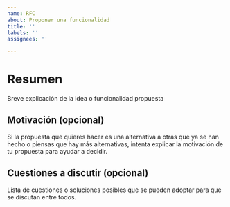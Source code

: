 ```yaml
---
name: RFC
about: Proponer una funcionalidad
title: ''
labels: ''
assignees: ''

---
```


# Resumen

Breve explicación de la idea o funcionalidad propuesta

## Motivación (opcional)

Si la propuesta que quieres hacer es una alternativa a otras que ya se han hecho o piensas que hay más alternativas, intenta explicar la motivación de tu propuesta para ayudar a decidir.

## Cuestiones a discutir (opcional)

Lista de cuestiones o soluciones posibles que se pueden adoptar para que se discutan entre todos.
